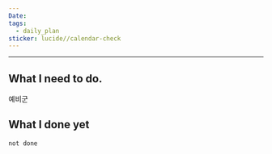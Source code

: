 ```yaml
---
Date: 
tags:
  - daily_plan
sticker: lucide//calendar-check
---
```

---
## What I need to do.

예비군



## What I done yet
```tasks
not done
```
